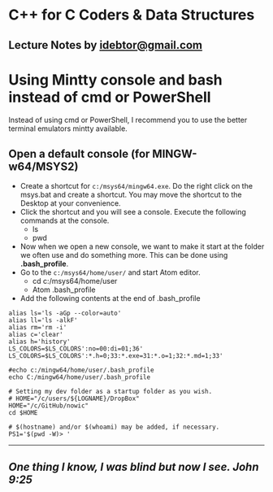 # C++ for C Coders & Data Structures
Lecture Notes by idebtor@gmail.com
-------------------
# Using Mintty console and bash instead of cmd or PowerShell

Instead of using cmd or PowerShell, I recommend you to use the better terminal emulators mintty available.

## Open a default console (for MINGW-w64/MSYS2)
  - Create a shortcut for `c:/msys64/mingw64.exe`. Do the right click on the msys.bat and create a shortcut. You may move the shortcut to the Desktop at your convenience.    
  - Click the shortcut and you will see a console. Execute the following commands at the console.
    - ls
    - pwd
  - Now when we open a new console, we want to make it start at the folder we often use and do something more.  This can be done using __.bash_profile__.
  - Go to the `c:/msys64/home/user/` and start Atom editor.
    - cd c:/msys64/home/user
    - Atom .bash_profile
  - Add the following contents at the end of .bash_profile
```  
alias ls='ls -aGp --color=auto'
alias ll='ls -alkF'
alias rm='rm -i'
alias c='clear'
alias h='history'
LS_COLORS=$LS_COLORS':no=00:di=01;36'
LS_COLORS=$LS_COLORS':*.h=0;33:*.exe=31:*.o=1;32:*.md=1;33'

#echo c:/mingw64/home/user/.bash_profile
echo C:/mingw64/home/user/.bash_profile

# Setting my dev folder as a startup folder as you wish.
# HOME="/c/users/${LOGNAME}/DropBox"
HOME="/c/GitHub/nowic"
cd $HOME

# $(hostname) and/or $(whoami) may be added, if necessary.
PS1='$(pwd -W)> '
```

----------------------------
_One thing I know, I was blind but now I see. John 9:25_
----------------------------
